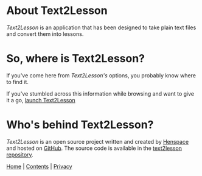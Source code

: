 # About Text2Lesson

_Text2Lesson_ is an application that has been designed to take plain text files
and convert them into lessons.

# So, where is Text2Lesson?

If you've come here from _Text2Lesson's_ options, you probably know where to
find it.

If you've stumbled across this information while browsing and want to give it a
go, [launch Text2Lesson](https://henspace.com/text2lesson/index.html)

# Who's behind Text2Lesson?

_Text2Lesson_ is an open source project written and created by
[Henspace](https://github.com/henspace) and hosted on [GitHub](https://github.com).
The source code is available in the [text2lesson repository](https://github.com/henspace/text2lesson).

[Home](./index.md) | [Contents](./contents.md) | [Privacy](./privacy.md)
